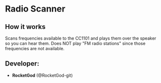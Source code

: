 # Radio Scanner


## How it works

Scans frequencies available to the CC1101 and plays them over the speaker so you can hear them.
Does NOT play "FM radio stations" since those frequencies are not available.


## Developer:
- **RocketGod** (@RocketGod-git)